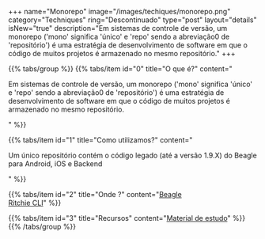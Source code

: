 +++
name="Monorepo"
image="/images/techiques/monorepo.png"
category="Techniques"
ring="Descontinuado"
type="post"
layout="details"
isNew="true"
description="Em sistemas de controle de versão, um monorepo ('mono' significa 'único' e 'repo' sendo a abreviação0 de 'repositório') é uma estratégia de desenvolvimento de software em que o código de muitos projetos é armazenado no mesmo repositório."
+++

{{% tabs/group %}}
  {{% tabs/item id="0" title="O que é?" content="<p>Em sistemas de controle de versão, um monorepo ('mono' significa 'único' e 'repo' sendo a abreviação0 de 'repositório') é uma estratégia de desenvolvimento de software em que o código de muitos projetos é armazenado no mesmo repositório.</p>" %}}
  
  {{% tabs/item id="1" title="Como utilizamos?" content="<p>Um único repositório contém o código legado (até a versão 1.9.X) do Beagle para Android, iOS e Backend</p>" %}}
  
  {{% tabs/item id="2" title="Onde ?" content="<a href='https://usebeagle.io/' target='_blank'>Beagle</a><br /><a href='https://ritchiecli.io/' target='_blank'>Ritchie CLI</a>" %}}

  {{% tabs/item id="3" title="Recursos" content="<a href='https://github.com/ZupIT/beagle' target='_blank'>Material de estudo</a>" %}}
{{% /tabs/group %}}